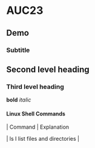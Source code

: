 # AUC23
## Demo
### Subtitle
## Second level heading
### Third level heading
**bold** *italic*

#### Linux Shell Commands

|  Command | Explanation

| ls I list files and directories |
